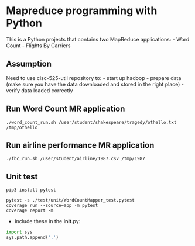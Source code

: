 # Mapreduce programming with Python

This is a Python projects that contains two MapReduce applications:
    - Word Count
    - Flights By Carriers

## Assumption

Need to use cisc-525-util repository to:
    - start up hadoop
    - prepare data (make sure you have the data downloaded and stored in the right place)
    - verify data loaded correctly

## Run Word Count MR application

```shell script
./word_count_run.sh /user/student/shakespeare/tragedy/othello.txt /tmp/othello
```

## Run airline performance MR application

```shell script
./fbc_run.sh /user/student/airline/1987.csv /tmp/1987
```

## Unit test

```shell script
pip3 install pytest
```

```shell script
pytest -s ./test/unit/WordCountMapper_test.pytest
coverage run --source=app -m pytest 
coverage report -m
```

- include these in the __init__.py:
````python
import sys
sys.path.append('.')
````
